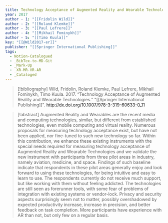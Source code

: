 ```yaml
---
title: Technology Acceptance of Augmented Reality and Wearable Technologies
year: 2017
author - 1: "[[Fridolin Wild]]"
author - 2: "[[Roland Klemke]]"
author - 3: "[[Paul Lefrere]]"
author - 4: "[[Mikhail Fominykh]]"
author - 5: "[[Timo Kuula]]"
key: "[[@Wild2017-er]]"
publisher: "[[Springer International Publishing]]"
tags:
  - Notion-Catalogued
  - _BibTex-to-MD-Git
  - _Mark-Up
  - _XR-MR-VR-AR
  - _Cataloged
---
```


> [!bibliography]
> Wild, Fridolin, Roland Klemke, Paul Lefrere, Mikhail Fominykh, Timo Kuula. 2017. “Technology Acceptance of Augmented Reality and Wearable Technologies.” "[[Springer International Publishing]]". http://dx.doi.org/10.1007/978-3-319-60633-0_11

> [!abstract]
> Augmented Reality and Wearables are the recent media and computing technologies, similar, but different from established technologies, even mobile computing and virtual reality. Numerous proposals for measuring technology acceptance exist, but have not been applied, nor fine-tuned to such new technology so far. Within this contribution, we enhance these existing instruments with the special needs required for measuring technology acceptance of Augmented Reality and Wearable Technologies and we validate the new instrument with participants from three pilot areas in industry, namely aviation, medicine, and space. Findings of such baseline indicate that respondents in these pilot areas generally enjoy and look forward to using these technologies, for being intuitive and easy to learn to use. The respondents currently do not receive much support, but like working with them without feeling addicted. The technologies are still seen as forerunner tools, with some fear of problems of integration with existing systems or vendor-lock. Privacy and security aspects surprisingly seem not to matter, possibly overshadowed by expected productivity increase, increase in precision, and better feedback on task completion. More participants have experience with AR than not, but only few on a regular basis.
